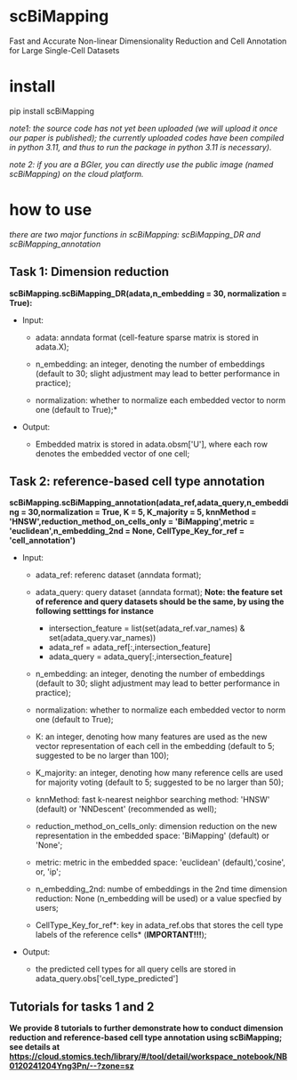 # scBiMapping
Fast and Accurate Non-linear Dimensionality Reduction and Cell Annotation for Large Single-Cell Datasets

# install 
pip install scBiMapping

*note1: the source code has not yet been uploaded (we will upload it once our paper is published); the currently uploaded codes have been compiled in python 3.11, and thus to run the package in python 3.11 is necessary).*

*note 2: if you are a BGIer, you can directly use the public image (named scBiMapping) on the cloud platform.*

# how to use 
*there are two major functions in scBiMapping: scBiMapping_DR and scBiMapping_annotation*
 
## Task 1: Dimension reduction

**scBiMapping.scBiMapping_DR(adata,n_embedding = 30, normalization = True):**

* Input: 
  * adata: anndata format (cell-feature sparse matrix is stored in adata.X);   

  * n_embedding: an integer, denoting the number of embeddings (default to 30; slight adjustment may lead to better performance in practice);

  * normalization: whether to normalize each embedded vector to norm one (default to True);*

* Output:
  * Embedded matrix is stored in adata.obsm['U'], where each row denotes the embedded vector of one cell;

## Task 2: reference-based cell type annotation
**scBiMapping.scBiMapping_annotation(adata_ref,adata_query,n_embedding = 30,normalization = True, K = 5, K_majority = 5, knnMethod = 'HNSW',reduction_method_on_cells_only = 'BiMapping',metric = 'euclidean',n_embedding_2nd = None, CellType_Key_for_ref = 'cell_annotation')**  

* Input: 
  * adata_ref: referenc dataset (anndata format);

  * adata_query: query dataset (anndata format); **Note: the feature set of reference and query datasets should be the same, by using the following setttings for instance**
 
    * intersection_feature = list(set(adata_ref.var_names) & set(adata_query.var_names))
    * adata_ref = adata_ref[:,intersection_feature]
    * adata_query = adata_query[:,intersection_feature]

  * n_embedding: an integer, denoting the number of embeddings (default to 30; slight adjustment may lead to better performance in practice);  

  * normalization: whether to normalize each embedded vector to norm one (default to True);  

  * K: an integer, denoting how many features are used as the new vector representation of each cell in the embedding (default to 5; suggested to be no larger than 100); 

  * K_majority: an integer, denoting how many reference cells are used for majority voting (default to 5; suggested to be no larger than 50);

  * knnMethod: fast k-nearest neighbor searching method: 'HNSW' (default) or 'NNDescent' (recommended as well);

  * reduction_method_on_cells_only: dimension reduction on the new representation in the embedded space: 'BiMapping' (default) or 'None';

  * metric: metric in the embedded space: 'euclidean' (default),'cosine', or, 'ip';

  * n_embedding_2nd: numbe of embeddings in the 2nd time dimension reduction: None (n_embedding will be used) or a value specfied by users;

  * CellType_Key_for_ref*: key in adata_ref.obs that stores the cell type labels of the reference cells* (**IMPORTANT!!!**);

 * Output:
   * the predicted cell types for all query cells are stored in adata_query.obs['cell_type_predicted']

## Tutorials for tasks 1 and 2

**We provide 8 tutorials to further demonstrate how to conduct dimension reduction and reference-based cell type annotation using scBiMapping; see details at https://cloud.stomics.tech/library/#/tool/detail/workspace_notebook/NB0120241204Yng3Pn/--?zone=sz**




